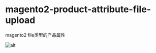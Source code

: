 # magento2-product-attribute-file-upload
magento2 file类型的产品属性

![alt](http://p2rcp4d98.bkt.clouddn.com/Jan-18-2018%2023-27-47.gif)
